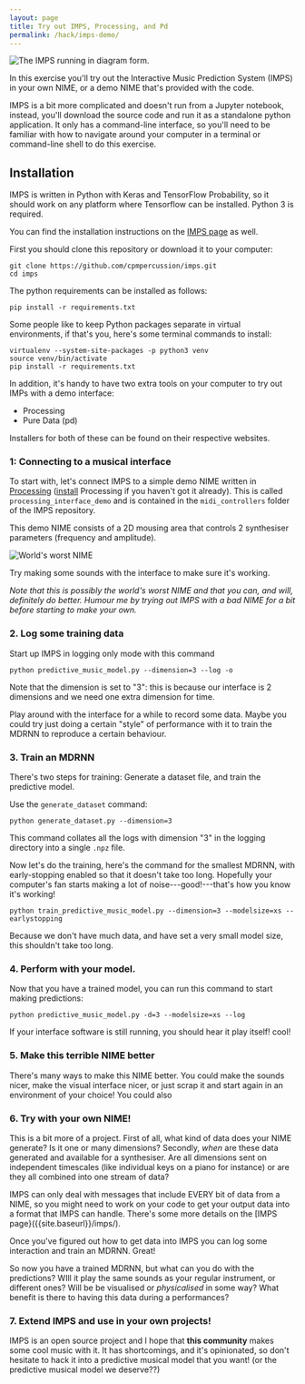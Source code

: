 ```yaml
---
layout: page
title: Try out IMPS, Processing, and Pd
permalink: /hack/imps-demo/
---
```


![The IMPS running in diagram form.]({{site.baseurl}}/assets/IMPS_connection_example.png)

In this exercise you'll try out the Interactive Music Prediction
System (IMPS) in your own NIME, or a demo NIME that's provided with
the code.

IMPS is a bit more complicated and doesn't run from a Jupyter
notebook, instead, you'll download the source code and run it as a
standalone python application. It only has a command-line interface,
so you'll need to be familiar with how to navigate around your
computer in a terminal or command-line shell to do this exercise.

## Installation

IMPS is written in Python with Keras and TensorFlow Probability, so it
should work on any platform where Tensorflow can be installed. Python
3 is required.

You can find the installation instructions on
the [IMPS page]({{site.baserul}}/imps/) as well.

First you should clone this repository or download it to your computer:

    git clone https://github.com/cpmpercussion/imps.git
    cd imps

The python requirements can be installed as follows:

    pip install -r requirements.txt

Some people like to keep Python packages separate in virtual environments, if that's you, here's some terminal commands to install:

    virtualenv --system-site-packages -p python3 venv
    source venv/bin/activate
    pip install -r requirements.txt
    
    
In addition, it's handy to have two extra tools on your computer to
try out IMPs with a demo interface:

- Processing
- Pure Data (pd)

Installers for both of these can be found on their respective websites.

### 1: Connecting to a musical interface

To start with, let's connect IMPS to a simple demo NIME written in
[Processing](https://processing.org/download/)
([install](https://processing.org/download/) Processing if you haven't
got it already). This is called `processing_interface_demo` and is
contained in the `midi_controllers` folder of the IMPS repository.

This demo NIME consists of a 2D mousing area that controls 2
synthesiser parameters (frequency and amplitude).

![World's worst NIME]({{site.baseurl}}/assets/hack/imps-simple-interface.png)

Try making some sounds with the interface to make sure it's working.

_Note that this is possibly the world's worst NIME and that you can, and will, definitely do
better. Humour me by trying out IMPS with a bad NIME for a bit before
starting to make your own._

### 2. Log some training data

Start up IMPS in logging only mode with this command

    python predictive_music_model.py --dimension=3 --log -o

Note that the dimension is set to "3": this is because our interface
is 2 dimensions and we need one extra dimension for time.

Play around with the interface for a while to record some data. Maybe
you could try just doing a certain "style" of performance with it to
train the MDRNN to reproduce a certain behaviour.

### 3. Train an MDRNN

There's two steps for training: Generate a dataset file, and train the predictive model.

Use the `generate_dataset` command:

    python generate_dataset.py --dimension=3
    
This command collates all the logs with dimension "3" in the logging
directory into a single `.npz` file.

Now let's do the training, here's the command for the smallest MDRNN,
with early-stopping enabled so that it doesn't take too long.
Hopefully your computer's fan starts making a lot of
noise---good!---that's how you know it's working!

    python train_predictive_music_model.py --dimension=3 --modelsize=xs --earlystopping
    
Because we don't have much data, and have set a very small model size, this shouldn't take too long.

### 4. Perform with your model.

Now that you have a trained model, you can run this command to start making predictions:

    python predictive_music_model.py -d=3 --modelsize=xs --log

If your interface software is still running, you should hear it play
itself! cool!

### 5. Make this terrible NIME better

There's many ways to make this NIME better. You could make the sounds
nicer, make the visual interface nicer, or just scrap it and start
again in an environment of your choice! You could also 

### 6. Try with your own NIME!

This is a bit more of a project. First of all, what kind of data does
your NIME generate? Is it one or many dimensions? Secondly, _when_ are
these data generated and available for a synthesiser. Are all
dimensions sent on independent timescales (like individual keys on a
piano for instance) or are they all combined into one stream of data?

IMPS can only deal with messages that include EVERY bit of data from a
NIME, so you might need to work on your code to get your output data into a format
that IMPS can handle. There's some more details on the [IMPS
page}({{site.baseurl}}/imps/).

Once you've figured out how to get data into IMPS you can log some
interaction and train an MDRNN. Great!

So now you have a trained MDRNN, but what can you do with the
predictions? WIll it play the same sounds as your regular instrument,
or different ones? Will be be visualised or _physicalised_ in some
way? What benefit is there to having this data during a performances?

### 7. Extend IMPS and use in your own projects!

IMPS is an open source project and I hope that **this community**
makes some cool music with it. It has shortcomings, and it's
opinionated, so don't hesitate to hack it into a predictive musical
model that you want! (or the predictive musical model we deserve??)
